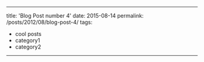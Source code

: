 
---
title: 'Blog Post number 4'
date: 2015-08-14
permalink: /posts/2012/08/blog-post-4/
tags:
  - cool posts
  - category1
  - category2
---
<!---
This is a sample blog post. Lorem ipsum I can't remember the rest of lorem ipsum and don't have an internet connection right now. Testing testing testing this blog post. Blog posts are cool.
<!---
Headings are cool
======
<!---
You can have many headings
======
<!---
Aren't headings cool?
------
